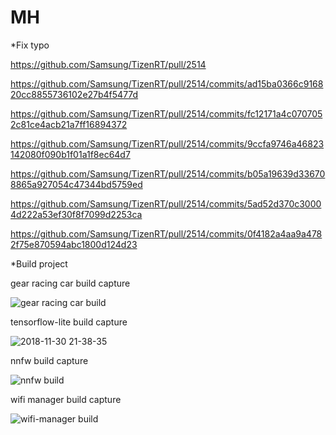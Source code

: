 # MH

  *Fix typo
  
  https://github.com/Samsung/TizenRT/pull/2514
  
  https://github.com/Samsung/TizenRT/pull/2514/commits/ad15ba0366c916820cc8855736102e27b4f5477d
  
  https://github.com/Samsung/TizenRT/pull/2514/commits/fc12171a4c0707052c81ce4acb21a7ff16894372
  
  https://github.com/Samsung/TizenRT/pull/2514/commits/9ccfa9746a46823142080f090b1f01a1f8ec64d7
  
  https://github.com/Samsung/TizenRT/pull/2514/commits/b05a19639d336708865a927054c47344bd5759ed
  
  https://github.com/Samsung/TizenRT/pull/2514/commits/5ad52d370c30004d222a53ef30f8f7099d2253ca
  
  https://github.com/Samsung/TizenRT/pull/2514/commits/0f4182a4aa9a4782f75e870594abc1800d124d23
  

  
  *Build project
  
  gear racing car build capture
  
  ![gear racing car build](https://user-images.githubusercontent.com/45279159/49226751-cf635f00-f42a-11e8-9605-b80f2f17eea4.png)
  
  tensorflow-lite build capture
  
  ![2018-11-30 21-38-35](https://user-images.githubusercontent.com/45279159/49289853-722de300-f4e8-11e8-958a-cbeb6015fb4c.png)
  
  nnfw build capture
  
  ![nnfw build](https://user-images.githubusercontent.com/45279159/49289030-cbe0de00-f4e5-11e8-999e-bfb6a982a972.png)

  wifi manager build capture
  
  ![wifi-manager build](https://user-images.githubusercontent.com/45279159/49289088-00549a00-f4e6-11e8-94df-8053d74eb818.png)




